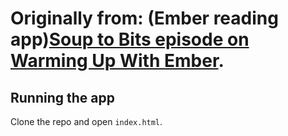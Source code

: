 # Originally from: (Ember reading app)[Soup to Bits episode on Warming Up With Ember](https://www.codeschool.com/code_tv/soup-to-bits-warming-up-with-ember).

## Running the app

Clone the repo and open `index.html`.
